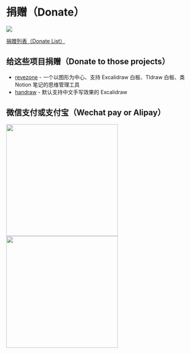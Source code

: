 # 捐赠（Donate）
![](https://img.alicdn.com/imgextra/i3/O1CN01218dVs26huD2YHzF5_!!6000000007694-0-tps-1728-382.jpg)

[捐赠列表（Donate List）](history.md)

## 给这些项目捐赠（Donate to those projects）
* [revezone](https://revezone.com) - 一个以图形为中心、支持 Excalidraw 白板、Tldraw 白板、类 Notion 笔记的思维管理工具
* [handraw](https://handraw.top) - 默认支持中文手写效果的 Excalidraw

## 微信支付或支付宝（Wechat pay or Alipay）
<img src="https://github.com/korbinzhao/donate/assets/5051627/23fd9b4c-2eba-4945-a7a4-52829cc6f1c5" width="300" height="300" />
<img src="https://github.com/korbinzhao/donate/assets/5051627/4e1f252a-5482-45fb-9ba0-3c33d40a25d4" width="300" height="300" />




  
